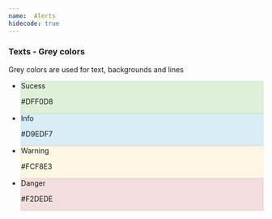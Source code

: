 ```yaml
---
name:  Alerts 
hidecode: true
---
```

  <h3>Texts - Grey colors</h3>
  <p class="text">Grey colors are used for text, backgrounds and lines</p>
  <ul class="palette">
   <li>
      <div style="background-color:#dff0d8; border:1px solid #d6e9c6;" class="color"><span class="text-alert-success">Sucess</span><p>#DFF0D8</p></div>
  </li>
  <li>
    <div style="background-color: #d9edf7; border:1px solid #bce8f1;" class="color"><span class="text-alert-info">Info</span><p>#D9EDF7</p></div>
   </li>
  
  <li>
    <div style="background-color:#fcf8e3; border:1px solid #faebcc;" class="color"><span class="text-alert-warning">Warning</span><p>#FCF8E3</p></div>
  </li>
  <li>
    <div style="background-color:#f2dede; border:1px solid #ebccd1;" class="color"><span class="text-alert-danger">Danger</span><p>#F2DEDE</p></div>
  </li>
  </ul>
  


 
 